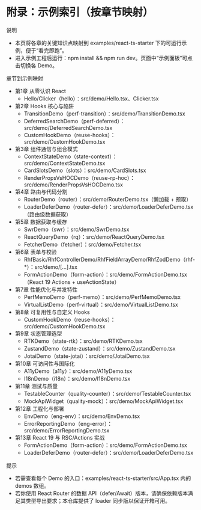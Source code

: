 # 附录：示例索引（按章节映射）

说明
- 本页将各章的关键知识点映射到 examples/react-ts-starter 下的可运行示例，便于“看完即跑”。
- 进入示例工程后运行：npm install && npm run dev。页面中“示例面板”可点击切换各 Demo。

章节到示例映射
- 第1章 从零认识 React
  - Hello/Clicker（hello）：src/demo/Hello.tsx、Clicker.tsx
- 第2章 Hooks 核心与陷阱
  - TransitionDemo（perf-transition）：src/demo/TransitionDemo.tsx
  - DeferredSearchDemo（perf-deferred）：src/demo/DeferredSearchDemo.tsx
  - CustomHookDemo（reuse-hooks）：src/demo/CustomHookDemo.tsx
- 第3章 组件通信与组合模式
  - ContextStateDemo（state-context）：src/demo/ContextStateDemo.tsx
  - CardSlotsDemo（slots）：src/demo/CardSlots.tsx
  - RenderPropsVsHOCDemo（reuse-rp-hoc）：src/demo/RenderPropsVsHOCDemo.tsx
- 第4章 路由与代码分割
  - RouterDemo（router）：src/demo/RouterDemo.tsx（懒加载 + 预取）
  - LoaderDeferDemo（router-defer）：src/demo/LoaderDeferDemo.tsx（路由级数据获取）
- 第5章 数据获取与缓存
  - SwrDemo（swr）：src/demo/SwrDemo.tsx
  - ReactQueryDemo（rq）：src/demo/ReactQueryDemo.tsx
  - FetcherDemo（fetcher）：src/demo/Fetcher.tsx
- 第6章 表单与校验
  - RhfBasic/RhfControllerDemo/RhfFieldArrayDemo/RhfZodDemo（rhf-*）：src/demo/[…].tsx
  - FormActionDemo（form-action）：src/demo/FormActionDemo.tsx（React 19 Actions + useActionState）
- 第7章 性能优化与并发特性
  - PerfMemoDemo（perf-memo）：src/demo/PerfMemoDemo.tsx
  - VirtualListDemo（perf-virtual）：src/demo/VirtualListDemo.tsx
- 第8章 可复用性与自定义 Hooks
  - CustomHookDemo（reuse-hooks）：src/demo/CustomHookDemo.tsx
- 第9章 状态管理选型
  - RTKDemo（state-rtk）：src/demo/RTKDemo.tsx
  - ZustandDemo（state-zustand）：src/demo/ZustandDemo.tsx
  - JotaiDemo（state-jotai）：src/demo/JotaiDemo.tsx
- 第10章 可访问性与国际化
  - A11yDemo（a11y）：src/demo/A11yDemo.tsx
  - I18nDemo（i18n）：src/demo/I18nDemo.tsx
- 第11章 测试与质量
  - TestableCounter（quality-counter）：src/demo/TestableCounter.tsx
  - MockApiWidget（quality-mock）：src/demo/MockApiWidget.tsx
- 第12章 工程化与部署
  - EnvDemo（eng-env）：src/demo/EnvDemo.tsx
  - ErrorReportingDemo（eng-error）：src/demo/ErrorReportingDemo.tsx
- 第13章 React 19 与 RSC/Actions 实战
  - FormActionDemo（form-action）：src/demo/FormActionDemo.tsx
  - LoaderDeferDemo（router-defer）：src/demo/LoaderDeferDemo.tsx

提示
- 若需查看每个 Demo 的入口：examples/react-ts-starter/src/App.tsx 内的 demos 数组。
- 若你使用 React Router 的数据 API（defer/Await）版本，请确保依赖版本满足其类型导出要求；本仓库提供了 loader 同步版以保证开箱可用。